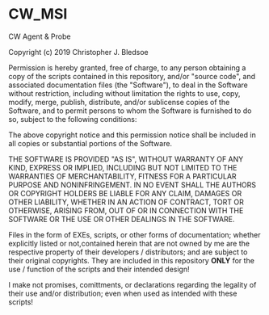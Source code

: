 # CW_MSI
CW Agent &amp; Probe

Copyright (c) 2019 Christopher J. Bledsoe

Permission is hereby granted, free of charge, to any person obtaining a copy
of the scripts contained in this repository, and/or "source code", and
associated documentation files (the "Software"), to deal in the Software
without restriction, including without limitation the rights to use, copy,
modify, merge, publish, distribute, and/or sublicense copies of the Software,
and to permit persons to whom the Software is furnished to do so, subject to
the following conditions:

The above copyright notice and this permission notice shall be included in all
copies or substantial portions of the Software.

THE SOFTWARE IS PROVIDED "AS IS", WITHOUT WARRANTY OF ANY KIND, EXPRESS OR
IMPLIED, INCLUDING BUT NOT LIMITED TO THE WARRANTIES OF MERCHANTABILITY,
FITNESS FOR A PARTICULAR PURPOSE AND NONINFRINGEMENT. IN NO EVENT SHALL THE
AUTHORS OR COPYRIGHT HOLDERS BE LIABLE FOR ANY CLAIM, DAMAGES OR OTHER
LIABILITY, WHETHER IN AN ACTION OF CONTRACT, TORT OR OTHERWISE, ARISING FROM,
OUT OF OR IN CONNECTION WITH THE SOFTWARE OR THE USE OR OTHER DEALINGS IN THE
SOFTWARE.

Files in the form of EXEs, scripts, or other forms of documentation; whether
explicitly listed or not,contained herein that are not owned by me are the
respective property of their developers / distributors; and are subject to their
original copyrights. They are included in this repository **ONLY** for the
use / function of the scripts and their intended design!

I make not promises, comittments, or declarations regarding the legality of
their use and/or distribution; even when used as intended with these scripts!
